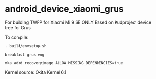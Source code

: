 # android_device_xiaomi_grus

For building TWRP for Xiaomi Mi 9 SE ONLY
Based on Kudproject device tree for Grus

To compile:

```
. build/envsetup.sh

breakfast grus eng

mka adbd recoveryimage ALLOW_MISSING_DEPENDENCIES=true

```

Kernel source: Okita Kernel 6.1
